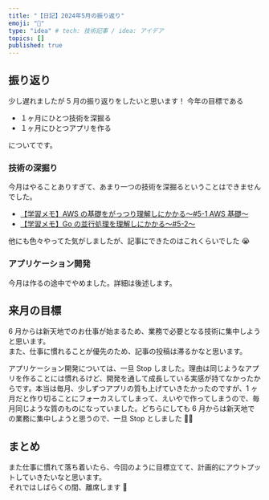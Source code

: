 ```yaml
---
title: "【日記】2024年5月の振り返り"
emoji: "🐙"
type: "idea" # tech: 技術記事 / idea: アイデア
topics: []
published: true
---
```


## 振り返り

少し遅れましたが 5 月の振り返りをしたいと思います！
今年の目標である

- １ヶ月にひとつ技術を深掘る
- １ヶ月にひとつアプリを作る

についてです。

### 技術の深掘り

今月はやることありすぎて、あまり一つの技術を深掘るということはできませんでした。

- [【学習メモ】AWS の基礎をがっつり理解しにかかる〜#5-1 AWS 基礎〜](https://zenn.dev/yuji_momotani/articles/400fb9c7da6a55)
- [【学習メモ】Go の並行処理を理解しにかかる〜#5-2〜](https://zenn.dev/yuji_momotani/articles/e6ca56b2dc760a)

他にも色々やってた気がしましたが、記事にできたのはこれくらいでした 😭

### アプリケーション開発

今月は作るの途中でやめました。詳細は後述します。

## 来月の目標

6 月からは新天地でのお仕事が始まるため、業務で必要となる技術に集中しようと思います。  
また、仕事に慣れることが優先のため、記事の投稿は滞るかなと思います。

アプリケーション開発については、一旦 Stop しました。理由は同じようなアプリを作ることには慣れるけど、開発を通して成長している実感が持てなかったからです。本当は毎月、少しずつアプリの質も上げていきたかったのですが、1 ヶ月だと作り切ることにフォーカスしてしまって、えいやで作ってしまうので、毎月同じような質のものになっていました。どちらにしても 6 月からは新天地での業務に集中しようと思うので、一旦 Stop としました 🙇‍♂️

## まとめ

また仕事に慣れて落ち着いたら、今回のように目標立てて、計画的にアウトプットしていきたいなと思います。  
それではしばらくの間、離席します 🫡
